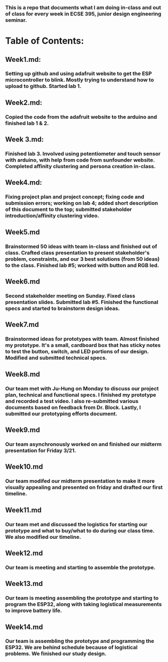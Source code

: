 ### This is a repo that documents what I am doing in-class and out of class for every week in ECSE 395, junior design engineering seminar. 
# Table of Contents:
## Week1.md: 
### Setting up github and using adafruit website to get the ESP microcontroller to blink. Mostly trying to understand how to upload to github.  Started lab 1. 
## Week2.md:
### Copied the code from the adafruit website to the arduino and finished lab 1 & 2. 

## Week 3.md:
### Finished lab 3. Involved using potentiometer and touch sensor with arduino, with help from code from sunfounder website. Completed affinity clustering and persona creation in-class. 

## Week4.md:
### Fixing project plan and project concept; fixing code and submission errors; working on lab 4; added short description of this document to the top; submitted stakeholder introduction/affinity clustering video.


## Week5.md

### Brainstormed 50 ideas with team in-class and finished out of class. Crafted class presentation to present stakeholder's problem, constraints, and our 3 best solutions (from 50 ideas) to the class. Finished lab #5; worked with button and RGB led.

## Week6.md
### Second stakeholder meeting on Sunday. Fixed class presentation slides. Submitted lab #5. Finished the functional specs and started to brainstorm design ideas. 

## Week7.md
### Brainstormed ideas for prototypes with team. Almost finished my prototype. It's a small, cardboard box that has sticky notes to test the button, switch, and LED portions of our design. Modified and submitted technical specs.

## Week8.md
### Our team met with Ju-Hung on Monday to discuss our project plan, technical and functional specs. I finished my prototype and recorded a test video. I also re-submitted various documents based on feedback from Dr. Block. Lastly, I submitted our prototyping efforts document.

## Week9.md
### Our team asynchronously worked on and finished our midterm presentation for Friday 3/21. 

## Week10.md
### Our team modifed our midterm presentation to make it more visually appealing and presented on friday and drafted our first timeline.

## Week11.md
### Our team met and discussed the logistics for starting our prototype and what to buy/what to do during our class time. We also modified our timeline.

## Week12.md
### Our team is meeting and starting to assemble the prototype.

## Week13.md
### Our team is meeting assembling the prototype and starting to program the ESP32, along with taking logistical measurements to improve battery life. 

## Week14.md
### Our team is assembling the prototype and programming the ESP32. We are behind schedule because of logistical problems. We finished our study design.